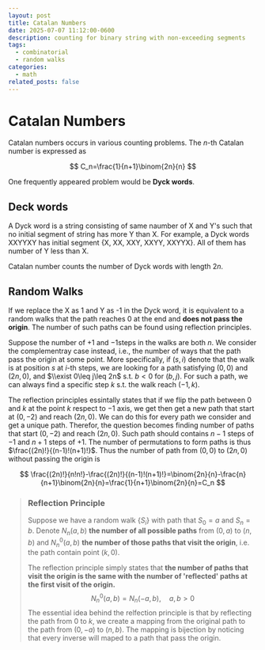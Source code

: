 ```yaml
---
layout: post
title: Catalan Numbers
date: 2025-07-07 11:12:00-0600
description: counting for binary string with non-exceeding segments
tags: 
  - combinatorial
  - random walks
categories:
  - math
related_posts: false
---
```




# Catalan Numbers

Catalan numbers occurs in various counting problems. The $n$-th Catalan number  is expressed as

$$
C_n=\frac{1}{n+1}\binom{2n}{n}
$$


One frequently appeared problem would be **Dyck words**.

## Deck words

A Dyck word is a string consisting of same naumber of X and Y's such that no initial segment of string has more Y than X. For example, a Dyck words XXYYXY has initial segment {X, XX, XXY, XXYY, XXYYX}. All of them has number of Y less than X. 

Catalan number counts the number of Dyck words with length $2n$.

## Random Walks

If we replace the X as 1 and Y as -1 in the Dyck word, it is equivalent to a random walks that the path reaches 0 at the end and **does not pass the origin**. The number of such paths can be found using reflection principles. 

Suppose the number of $+1$ and $-1$steps  in the walks are both $n$. We consider the complementray case instead, i.e., the number of ways that the path pass the origin at some point. More specifically, if $(s, i)$ denote that the walk is at position $s$ at $i$-th steps, we are looking for a path satisfying $(0, 0)$ and $(2n, 0)$, and $\\exist 0\leq j\leq 2n$ s.t. $b<0$ for $(b, j)$. For such a path, we can always find a specific step $k$ s.t. the walk reach $(-1, k)$.

The reflection principles essintally states that if we flip the path between $0$ and $k$ at the point $k$ respect to $-1$ axis, we get then get a new path that start at $(0, -2)$ and reach $(2n, 0)$.  We can do this for every path we consider and get a unique path. Therefor, the question becomes finding number of paths that start $(0, -2)$ and reach $(2n, 0)$. Such path should contains $n-1$ steps of $-1$ and $n+1$ steps of $+1$. The number of permutations to form paths is thus $\frac{(2n)!}{(n-1)!(n+1)!}$. Thus the number of path from $(0, 0)$ to $(2n, 0)$ without passing the origin is
 
$$
\frac{(2n)!}{n!n!}-\frac{(2n)!}{(n-1)!(n+1)!}=\binom{2n}{n}-\frac{n}{n+1}\binom{2n}{n}=\frac{1}{n+1}\binom{2n}{n}=C_n
$$

> ### Reflection Principle
>
> Suppose we have a random walk $\left\{S_i\right\}$ with path that $S_0=a$ and $S_n=b$. Denote $N_n(a, b)$ **the number of all possible paths** from $(0, a)$ to $(n, b)$ and $N_n^0(a, b)$ **the number of those paths that visit the origin**, i.e. the path contain point $(k, 0)$. 
>
> The reflection principle simply states that **the number of paths that visit the origin is the same with the number of 'reflected' paths at the first visit of the origin.**
> $$
> N_n^0(a, b)=N_n(-a, b), \quad a, b>0
> $$
> The essential idea behind the relfection principle is that by reflecting the path from $0$ to $k$, we create a mapping from the original path to the path from $(0, -a)$ to $(n, b)$. The mapping is bijection by noticing that every inverse will maped to a path that pass the origin.
